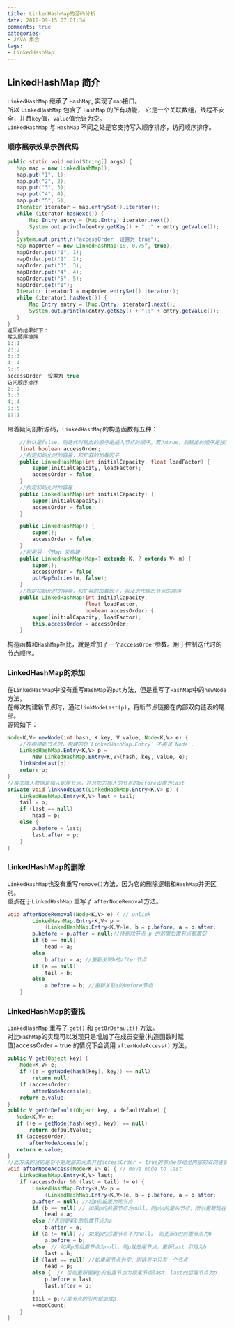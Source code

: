 ```yaml
---
title: LinkedHashMap的源码分析
date: 2018-09-15 07:01:34  
comments: true 
categories:  
- JAVA 集合   
tags:
- LinkedHashMap  
---
```


 ## LinkedHashMap 简介
 `LinkedHashMap` 继承了 `HashMap`, 实现了`map`接口。    
 所以 `LinkedHashMap` 包含了 `HashMap` 的所有功能， 它是一个关联数组，线程不安全，并且`key`值，`value`值允许为空。    
`LinkedHashMap` 与 `HashMap` 不同之处是它支持写入顺序排序，访问顺序排序。  
 
 ### 顺序展示效果示例代码
 ```java
public static void main(String[] args) {
    Map map = new LinkedHashMap();
    map.put("1", 1);
    map.put("2", 2);
    map.put("3", 3);
    map.put("4", 4);
    map.put("5", 5);
    Iterator iterator = map.entrySet().iterator();
    while (iterator.hasNext()) {
        Map.Entry entry = (Map.Entry) iterator.next();
        System.out.println(entry.getKey() + "::" + entry.getValue());
    }
    System.out.println("accessOrder  设置为 true");
    Map mapOrder = new LinkedHashMap(15, 0.75f, true);
    mapOrder.put("1", 1);
    mapOrder.put("2", 2);
    mapOrder.put("3", 3);
    mapOrder.put("4", 4);
    mapOrder.put("5", 5);
    mapOrder.get("1");
    Iterator iterator1 = mapOrder.entrySet().iterator();
    while (iterator1.hasNext()) {
        Map.Entry entry = (Map.Entry) iterator1.next();
        System.out.println(entry.getKey() + "::" + entry.getValue());
    }
}
返回的结果如下：  
写入顺序排序
1::1
2::2
3::3
4::4
5::5
accessOrder  设置为 true
访问顺序排序
2::2
3::3
4::4
5::5
1::1
```
带着疑问剖析源码，`LinkedHashMap`的构造函数有五种：  
```java
    //默认是false，则迭代时输出的顺序是插入节点的顺序。若为true，则输出的顺序是按照访问节点的顺序。
    final boolean accessOrder;
    //指定初始化时的容量，和扩容的加载因子
    public LinkedHashMap(int initialCapacity, float loadFactor) {
        super(initialCapacity, loadFactor);
        accessOrder = false;
    }
    //指定初始化时的容量
    public LinkedHashMap(int initialCapacity) {
        super(initialCapacity);
        accessOrder = false;
    }

    public LinkedHashMap() {
        super();
        accessOrder = false;
    }
    //利用另一个Map 来构建
    public LinkedHashMap(Map<? extends K, ? extends V> m) {
        super();
        accessOrder = false;
        putMapEntries(m, false);
    }
    //指定初始化时的容量，和扩容的加载因子，以及迭代输出节点的顺序
    public LinkedHashMap(int initialCapacity,
                         float loadFactor,
                         boolean accessOrder) {
        super(initialCapacity, loadFactor);
        this.accessOrder = accessOrder;
    }
```
构造函数和`HashMap`相比，就是增加了一个`accessOrder`参数。用于控制迭代时的节点顺序。    

###  LinkedHashMap的添加
在`LinkedHashMap`中没有重写`HashMap`的`put`方法，但是重写了`HashMap`中的`newNode` 方法，  
在每次构建新节点时，通过`linkNodeLast(p)`，将新节点链接在内部双向链表的尾部。  
源码如下：    
```java
Node<K,V> newNode(int hash, K key, V value, Node<K,V> e) {
    //在构建新节点时，构建的是`LinkedHashMap.Entry` 不再是`Node`.
    LinkedHashMap.Entry<K,V> p =
        new LinkedHashMap.Entry<K,V>(hash, key, value, e);
    linkNodeLast(p);
    return p;
}
//每次插入数据是插入到尾节点，并且把方插入的节点的before设置为last
private void linkNodeLast(LinkedHashMap.Entry<K,V> p) {
    LinkedHashMap.Entry<K,V> last = tail;
    tail = p;
    if (last == null)
        head = p;
    else {
        p.before = last;
        last.after = p;
    }
}
```

###  LinkedHashMap的删除
`LinkedHashMap`也没有重写`remove()`方法，因为它的删除逻辑和`HashMap`并无区别。   
重点在于`LinkedHashMap` 重写了 `afterNodeRemoval`方法。  
```java
void afterNodeRemoval(Node<K,V> e) { // unlink
        LinkedHashMap.Entry<K,V> p =
            (LinkedHashMap.Entry<K,V>)e, b = p.before, a = p.after;
        p.before = p.after = null;//待删除节点 p 的前置后置节点都置空
        if (b == null)
            head = a;
        else
            b.after = a; //重新关联b的after节点
        if (a == null)
            tail = b;
        else
            a.before = b; //重新关联a的before节点
    }
```
###  LinkedHashMap的查找
`LinkedHashMap` 重写了 `get()` 和 `getOrDefault()` 方法。      
对比`HashMap`的实现可以发现只是增加了在成员变量(构造函数时赋值)accessOrder = true 的情况下会调用 `afterNodeAccess()` 方法。    
```java
public V get(Object key) {
    Node<K,V> e;
    if ((e = getNode(hash(key), key)) == null)
        return null;
    if (accessOrder)
        afterNodeAccess(e);
    return e.value;
}
public V getOrDefault(Object key, V defaultValue) {
   Node<K,V> e;
   if ((e = getNode(hash(key), key)) == null)
       return defaultValue;
   if (accessOrder)
       afterNodeAccess(e);
   return e.value;
}
//此方法的目的是将不是尾部的元素并且accessOrder = true的节点e移动至内部的双向链表的尾部
void afterNodeAccess(Node<K,V> e) { // move node to last
    LinkedHashMap.Entry<K,V> last;
    if (accessOrder && (last = tail) != e) {
        LinkedHashMap.Entry<K,V> p =
            (LinkedHashMap.Entry<K,V>)e, b = p.before, a = p.after;
        p.after = null; //将p的设置为尾节点
        if (b == null) // 如果p的前置节点为null，则p以前是头节点，所以更新现在的头节点为p的后置节点a
            head = a;
        else //否则更新b的后置节点为a
            b.after = a;
        if (a != null) // 如果p的后置节点不为null， 则更新a的前置节点为b
            a.before = b;
        else  // 如果p的后置节点为null，则p就是尾节点，更新last 引用为b
            last = b;
        if (last == null) //如果尾节点为空，则链表中只有一个节点
            head = p;
        else {  // 否则更新更新p的前置节点为原尾节点last，last的后置节点为p
            p.before = last;
            last.after = p;
        }
        tail = p;//尾节点的引用赋值成p
        ++modCount;
    }
}
```




